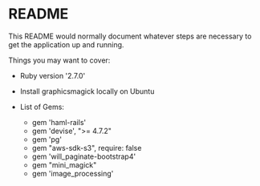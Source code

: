 # README

This README would normally document whatever steps are necessary to get the
application up and running.

Things you may want to cover:

* Ruby version '2.7.0'

* Install graphicsmagick locally on Ubuntu

* List of Gems:

  * gem 'haml-rails'
  * gem 'devise', ">= 4.7.2"
  * gem 'pg'
  * gem "aws-sdk-s3", require: false
  * gem 'will_paginate-bootstrap4'
  * gem "mini_magick"
  * gem 'image_processing'

